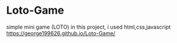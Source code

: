 # Loto-Game
simple mini game (LOTO)
in this project, i used html,css,javascript
https://george199626.github.io/Loto-Game/
